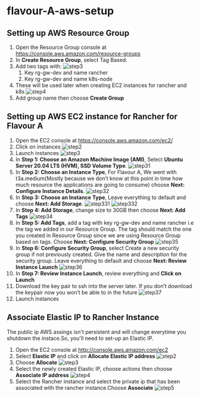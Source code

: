 # flavour-A-aws-setup


## Setting up AWS Resource Group

1. Open the Resource Group console at https://console.aws.amazon.com/resource-groups
2. In **Create Resource Group**, select Tag Based.
3. Add two tags with: 
    ![step3](https://github.com/my-stolen-username/flavour-A-aws-setup/tree/main/img/aws-resource-group/step3.png)
    1. Key rg-gw-dev and name rancher
    2. Key rg-gw-dev and name k8s-node
4. These will be used later when creating EC2 instances for rancher and k8s
    ![step4](https://github.com/my-stolen-username/flavour-A-aws-setup/tree/main/img/aws-resource-group/step4.png)
5. Add group name then choose **Create Group**


## Setting up AWS EC2 instance for Rancher for Flavour A

1. Open the EC2 console at https://console.aws.amazon.com/ec2/
2. Click on instances
 ![step2](https://github.com/my-stolen-username/flavour-A-aws-setup/tree/main/img/ec2-for-rancher/step2.png)
3. Launch instances
 ![step3](https://github.com/my-stolen-username/flavour-A-aws-setup/tree/main/img/ec2-for-rancher/step3.png)
4. In **Step 1: Choose an Amazon Machine Image (AMI)**, Select **Ubuntu Server 20.04 LTS (HVM), SSD Volume Type**.
 ![step31](https://github.com/my-stolen-username/flavour-A-aws-setup/tree/main/img/ec2-for-rancher/step31.png)
5. In **Step 2: Choose an Instance Type**, For Flavour A, We went with t3a.medium(Mostly because we don’t know at this point in time how much resource the applications are going to consume)  choose **Next: Configure Instance Details**.
 ![step32](https://github.com/my-stolen-username/flavour-A-aws-setup/tree/main/img/ec2-for-rancher/step32.png)
6. In **Step 3: Choose an Instance Type**, Leave everything to default and choose **Next: Add Storage**.
 ![step331](https://github.com/my-stolen-username/flavour-A-aws-setup/tree/main/img/ec2-for-rancher/step331.png)
 ![step332](https://github.com/my-stolen-username/flavour-A-aws-setup/tree/main/img/ec2-for-rancher/step332.png)
7. In **Step 4: Add Storage**, change size to 30GB then choose **Next: Add Tags**
 ![step34](https://github.com/my-stolen-username/flavour-A-aws-setup/tree/main/img/ec2-for-rancher/step34.png)
8. In **Step 5: Add Tags**, add a tag with key rg-gw-dev and name rancher i.e the tag we added in our Resource Group. The tag should match the one you created in Resource Group since we are using Resource Group based on tags. Choose **Next: Configure Security Group**
 ![step35](https://github.com/my-stolen-username/flavour-A-aws-setup/tree/main/img/ec2-for-rancher/step35.png)
9. In **Step 6: Configure Security Group**, select Create a new security group if not previously created. Give the name and description for the security group. Leave everything to default and choose **Next: Review Instance Launch**
 ![step36](https://github.com/my-stolen-username/flavour-A-aws-setup/tree/main/img/ec2-for-rancher/step36.png)
10. In **Step 7: Review Instance Launch**, review everything and **Click on Launch**
11. Download the key pair to ssh into the server later. If you don’t download the keypair now you won’t be able to in the future
 ![step37](https://github.com/my-stolen-username/flavour-A-aws-setup/tree/main/img/ec2-for-rancher/step37.png)
12. Launch instances
  

## Associate Elastic IP to Rancher Instance
The public ip AWS assings isn't persistent and will change everytime you shutdown the instace.So, you'll need to set-up an Elastic IP.
1. Open the EC2 console at http://console.aws.amazon.com/ec2
2. Select **Elastic IP** and click on **Allocate Elastic IP address**
   ![step2](https://github.com/my-stolen-username/flavour-A-aws-setup/tree/main/img/elastic-ip/step2.png)
3. Choose **Allocate**
   ![step3](https://github.com/my-stolen-username/flavour-A-aws-setup/tree/main/img/elastic-ip/step3.png)
4. Select the newly created Elastic IP, choose actions then choose **Associate IP address**
   ![step4](https://github.com/my-stolen-username/flavour-A-aws-setup/tree/main/img/elastic-ip/step4.png)
5. Select the Rancher instance and select the private ip that has been associated with the rancher instance.Choose **Associate**
   ![step5](https://github.com/my-stolen-username/flavour-A-aws-setup/tree/main/img/elastic-ip/step5.png)


